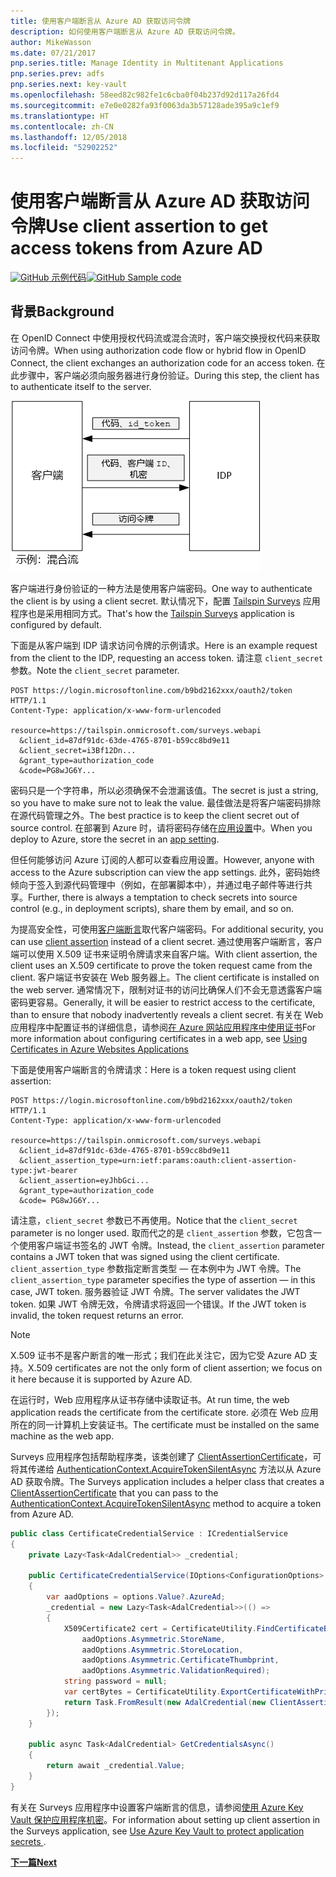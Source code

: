 ```yaml
---
title: 使用客户端断言从 Azure AD 获取访问令牌
description: 如何使用客户端断言从 Azure AD 获取访问令牌。
author: MikeWasson
ms.date: 07/21/2017
pnp.series.title: Manage Identity in Multitenant Applications
pnp.series.prev: adfs
pnp.series.next: key-vault
ms.openlocfilehash: 58eed82c982fe1c6cba0f04b237d92d117a26fd4
ms.sourcegitcommit: e7e0e0282fa93f0063da3b57128ade395a9c1ef9
ms.translationtype: HT
ms.contentlocale: zh-CN
ms.lasthandoff: 12/05/2018
ms.locfileid: "52902252"
---
```

# <a name="use-client-assertion-to-get-access-tokens-from-azure-ad"></a><span data-ttu-id="6a688-103">使用客户端断言从 Azure AD 获取访问令牌</span><span class="sxs-lookup"><span data-stu-id="6a688-103">Use client assertion to get access tokens from Azure AD</span></span>

<span data-ttu-id="6a688-104">[![GitHub](../_images/github.png) 示例代码][sample application]</span><span class="sxs-lookup"><span data-stu-id="6a688-104">[![GitHub](../_images/github.png) Sample code][sample application]</span></span>

## <a name="background"></a><span data-ttu-id="6a688-105">背景</span><span class="sxs-lookup"><span data-stu-id="6a688-105">Background</span></span>
<span data-ttu-id="6a688-106">在 OpenID Connect 中使用授权代码流或混合流时，客户端交换授权代码来获取访问令牌。</span><span class="sxs-lookup"><span data-stu-id="6a688-106">When using authorization code flow or hybrid flow in OpenID Connect, the client exchanges an authorization code for an access token.</span></span> <span data-ttu-id="6a688-107">在此步骤中，客户端必须向服务器进行身份验证。</span><span class="sxs-lookup"><span data-stu-id="6a688-107">During this step, the client has to authenticate itself to the server.</span></span>

![客户端机密](./images/client-secret.png)

<span data-ttu-id="6a688-109">客户端进行身份验证的一种方法是使用客户端密码。</span><span class="sxs-lookup"><span data-stu-id="6a688-109">One way to authenticate the client is by using a client secret.</span></span> <span data-ttu-id="6a688-110">默认情况下，配置 [Tailspin Surveys][Surveys] 应用程序也是采用相同方式。</span><span class="sxs-lookup"><span data-stu-id="6a688-110">That's how the [Tailspin Surveys][Surveys] application is configured by default.</span></span>

<span data-ttu-id="6a688-111">下面是从客户端到 IDP 请求访问令牌的示例请求。</span><span class="sxs-lookup"><span data-stu-id="6a688-111">Here is an example request from the client to the IDP, requesting an access token.</span></span> <span data-ttu-id="6a688-112">请注意 `client_secret` 参数。</span><span class="sxs-lookup"><span data-stu-id="6a688-112">Note the `client_secret` parameter.</span></span>

```
POST https://login.microsoftonline.com/b9bd2162xxx/oauth2/token HTTP/1.1
Content-Type: application/x-www-form-urlencoded

resource=https://tailspin.onmicrosoft.com/surveys.webapi
  &client_id=87df91dc-63de-4765-8701-b59cc8bd9e11
  &client_secret=i3Bf12Dn...
  &grant_type=authorization_code
  &code=PG8wJG6Y...
```

<span data-ttu-id="6a688-113">密码只是一个字符串，所以必须确保不会泄漏该值。</span><span class="sxs-lookup"><span data-stu-id="6a688-113">The secret is just a string, so you have to make sure not to leak the value.</span></span> <span data-ttu-id="6a688-114">最佳做法是将客户端密码排除在源代码管理之外。</span><span class="sxs-lookup"><span data-stu-id="6a688-114">The best practice is to keep the client secret out of source control.</span></span> <span data-ttu-id="6a688-115">在部署到 Azure 时，请将密码存储在[应用设置][configure-web-app]中。</span><span class="sxs-lookup"><span data-stu-id="6a688-115">When you deploy to Azure, store the secret in an [app setting][configure-web-app].</span></span>

<span data-ttu-id="6a688-116">但任何能够访问 Azure 订阅的人都可以查看应用设置。</span><span class="sxs-lookup"><span data-stu-id="6a688-116">However, anyone with access to the Azure subscription can view the app settings.</span></span> <span data-ttu-id="6a688-117">此外，密码始终倾向于签入到源代码管理中（例如，在部署脚本中），并通过电子邮件等进行共享。</span><span class="sxs-lookup"><span data-stu-id="6a688-117">Further, there is always a temptation to check secrets into source control (e.g., in deployment scripts), share them by email, and so on.</span></span>

<span data-ttu-id="6a688-118">为提高安全性，可使用[客户端断言]取代客户端密码。</span><span class="sxs-lookup"><span data-stu-id="6a688-118">For additional security, you can use [client assertion] instead of a client secret.</span></span> <span data-ttu-id="6a688-119">通过使用客户端断言，客户端可以使用 X.509 证书来证明令牌请求来自客户端。</span><span class="sxs-lookup"><span data-stu-id="6a688-119">With client assertion, the client uses an X.509 certificate to prove the token request came from the client.</span></span> <span data-ttu-id="6a688-120">客户端证书安装在 Web 服务器上。</span><span class="sxs-lookup"><span data-stu-id="6a688-120">The client certificate is installed on the web server.</span></span> <span data-ttu-id="6a688-121">通常情况下，限制对证书的访问比确保人们不会无意透露客户端密码更容易。</span><span class="sxs-lookup"><span data-stu-id="6a688-121">Generally, it will be easier to restrict access to the certificate, than to ensure that nobody inadvertently reveals a client secret.</span></span> <span data-ttu-id="6a688-122">有关在 Web 应用程序中配置证书的详细信息，请参阅[在 Azure 网站应用程序中使用证书][using-certs-in-websites]</span><span class="sxs-lookup"><span data-stu-id="6a688-122">For more information about configuring certificates in a web app, see [Using Certificates in Azure Websites Applications][using-certs-in-websites]</span></span>

<span data-ttu-id="6a688-123">下面是使用客户端断言的令牌请求：</span><span class="sxs-lookup"><span data-stu-id="6a688-123">Here is a token request using client assertion:</span></span>

```
POST https://login.microsoftonline.com/b9bd2162xxx/oauth2/token HTTP/1.1
Content-Type: application/x-www-form-urlencoded

resource=https://tailspin.onmicrosoft.com/surveys.webapi
  &client_id=87df91dc-63de-4765-8701-b59cc8bd9e11
  &client_assertion_type=urn:ietf:params:oauth:client-assertion-type:jwt-bearer
  &client_assertion=eyJhbGci...
  &grant_type=authorization_code
  &code= PG8wJG6Y...
```

<span data-ttu-id="6a688-124">请注意，`client_secret` 参数已不再使用。</span><span class="sxs-lookup"><span data-stu-id="6a688-124">Notice that the `client_secret` parameter is no longer used.</span></span> <span data-ttu-id="6a688-125">取而代之的是 `client_assertion` 参数，它包含一个使用客户端证书签名的 JWT 令牌。</span><span class="sxs-lookup"><span data-stu-id="6a688-125">Instead, the `client_assertion` parameter contains a JWT token that was signed using the client certificate.</span></span> <span data-ttu-id="6a688-126">`client_assertion_type` 参数指定断言类型 &mdash; 在本例中为 JWT 令牌。</span><span class="sxs-lookup"><span data-stu-id="6a688-126">The `client_assertion_type` parameter specifies the type of assertion &mdash; in this case, JWT token.</span></span> <span data-ttu-id="6a688-127">服务器验证 JWT 令牌。</span><span class="sxs-lookup"><span data-stu-id="6a688-127">The server validates the JWT token.</span></span> <span data-ttu-id="6a688-128">如果 JWT 令牌无效，令牌请求将返回一个错误。</span><span class="sxs-lookup"><span data-stu-id="6a688-128">If the JWT token is invalid, the token request returns an error.</span></span>

> [!NOTE]
> <span data-ttu-id="6a688-129">X.509 证书不是客户断言的唯一形式；我们在此关注它，因为它受 Azure AD 支持。</span><span class="sxs-lookup"><span data-stu-id="6a688-129">X.509 certificates are not the only form of client assertion; we focus on it here because it is supported by Azure AD.</span></span>
> 
> 

<span data-ttu-id="6a688-130">在运行时，Web 应用程序从证书存储中读取证书。</span><span class="sxs-lookup"><span data-stu-id="6a688-130">At run time, the web application reads the certificate from the certificate store.</span></span> <span data-ttu-id="6a688-131">必须在 Web 应用所在的同一计算机上安装证书。</span><span class="sxs-lookup"><span data-stu-id="6a688-131">The certificate must be installed on the same machine as the web app.</span></span>

<span data-ttu-id="6a688-132">Surveys 应用程序包括帮助程序类，该类创建了 [ClientAssertionCertificate](/dotnet/api/microsoft.identitymodel.clients.activedirectory.clientassertioncertificate)，可将其传递给 [AuthenticationContext.AcquireTokenSilentAsync](/dotnet/api/microsoft.identitymodel.clients.activedirectory.authenticationcontext.acquiretokensilentasync) 方法以从 Azure AD 获取令牌。</span><span class="sxs-lookup"><span data-stu-id="6a688-132">The Surveys application includes a helper class that creates a [ClientAssertionCertificate](/dotnet/api/microsoft.identitymodel.clients.activedirectory.clientassertioncertificate) that you can pass to the [AuthenticationContext.AcquireTokenSilentAsync](/dotnet/api/microsoft.identitymodel.clients.activedirectory.authenticationcontext.acquiretokensilentasync) method to acquire a token from Azure AD.</span></span>

```csharp
public class CertificateCredentialService : ICredentialService
{
    private Lazy<Task<AdalCredential>> _credential;

    public CertificateCredentialService(IOptions<ConfigurationOptions> options)
    {
        var aadOptions = options.Value?.AzureAd;
        _credential = new Lazy<Task<AdalCredential>>(() =>
        {
            X509Certificate2 cert = CertificateUtility.FindCertificateByThumbprint(
                aadOptions.Asymmetric.StoreName,
                aadOptions.Asymmetric.StoreLocation,
                aadOptions.Asymmetric.CertificateThumbprint,
                aadOptions.Asymmetric.ValidationRequired);
            string password = null;
            var certBytes = CertificateUtility.ExportCertificateWithPrivateKey(cert, out password);
            return Task.FromResult(new AdalCredential(new ClientAssertionCertificate(aadOptions.ClientId, new X509Certificate2(certBytes, password))));
        });
    }

    public async Task<AdalCredential> GetCredentialsAsync()
    {
        return await _credential.Value;
    }
}
```

<span data-ttu-id="6a688-133">有关在 Surveys 应用程序中设置客户端断言的信息，请参阅[使用 Azure Key Vault 保护应用程序机密][key vault]。</span><span class="sxs-lookup"><span data-stu-id="6a688-133">For information about setting up client assertion in the Surveys application, see [Use Azure Key Vault to protect application secrets ][key vault].</span></span>

<span data-ttu-id="6a688-134">[**下一篇**][key vault]</span><span class="sxs-lookup"><span data-stu-id="6a688-134">[**Next**][key vault]</span></span>

<!-- Links -->
[configure-web-app]: /azure/app-service-web/web-sites-configure/
[azure-management-portal]: https://portal.azure.com
[客户端断言]: https://tools.ietf.org/html/rfc7521
[client assertion]: https://tools.ietf.org/html/rfc7521
[key vault]: key-vault.md
[Setup-KeyVault]: https://github.com/mspnp/multitenant-saas-guidance/blob/master/scripts/Setup-KeyVault.ps1
[Surveys]: tailspin.md
[using-certs-in-websites]: https://azure.microsoft.com/blog/using-certificates-in-azure-websites-applications/

[sample application]: https://github.com/mspnp/multitenant-saas-guidance
